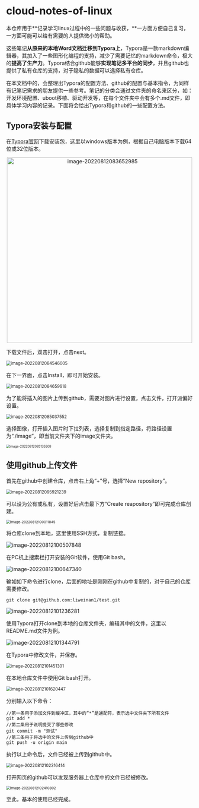 # cloud-notes-of-linux

本仓库用于**记录学习linux过程中的一些问题与收获，**一方面方便自己复习，一方面可能可以给有需要的人提供微小的帮助。

这些笔记**从原来的本地Word文档迁移到Typora上**，Typora是一款markdown编辑器，其加入了一些图形化编程的支持，减少了需要记忆的markdown命令，极大的**提高了生产力**。Typora结合github能够**实现笔记多平台的同步**，并且github也提供了私有仓库的支持，对于隐私的数据可以选择私有仓库。

在本文档中的，会整理出Typora的配置方法、github的配置与基本指令，为同样有记笔记需求的朋友提供一些参考。笔记的分类会通过文件夹的命名来区分，如：开发环境配置、uboot移植、驱动开发等，在每个文件夹中会有多个.md文件，即具体学习内容的记录。下面将会给出Typora和github的一些配置方法。

## Typora安装与配置

在[Typora官网](https://typoraio.cn/)下载安装包，这里以windows版本为例，根据自己电脑版本下载64位或32位版本。

<!--注释-->

<div align=center>
<img src="image/image-20220812083652985.png" alt="image-20220812083652985" width = "500"/>
</div>

下载文件后，双击打开，点击next。

<img src="image/image-20220812084546005.png" alt="image-20220812084546005" style="zoom:80%;"/>

在下一界面，点击Install，即可开始安装。

<img src="image/image-20220812084659618.png" alt="image-20220812084659618" style="zoom: 80%;" />

为了能将插入的图片上传到github，需要对图片进行设置，点击文件，打开派偏好设置。

<img src="image/image-20220812085037552.png" alt="image-20220812085037552" style="zoom:80%;" />

选择图像，打开插入图片时下拉列表，选择复制到指定路径，将路径设置为“./image”，即当前文件夹下的image文件夹。

<img src="image/image-20220812085135508.png" alt="image-20220812085135508" style="zoom: 60%;" />

## 使用github上传文件

首先在github中创建仓库，点击右上角“+”号，选择“New repository”。

<img src="image/image-20220812095921239.png" alt="image-20220812095921239" style="zoom:80%;" />

可以设为公有或私有，设置好后点击最下方“Create reapository”即可完成仓库创建。

<img src="image/image-20220812100011845.png" alt="image-20220812100011845" style="zoom:67%;" />

将仓库clone到本地，这里使用SSH方式，复制链接。

![image-20220812100507848](image/image-20220812100507848.png)

在PC机上搜索栏打开安装的Git软件，使用Git bash。

![image-20220812100647340](image/image-20220812100647340.png)

输如如下命令进行clone，后面的地址是刚刚在github中复制的，对于自己的仓库需要修改。

```
git clone git@github.com:liweinan1/test.git
```

![image-20220812101236281](image/image-20220812101236281.png)

使用Typora打开clone到本地的仓库文件夹，编辑其中的文件，这里以README.md文件为例。

![image-20220812101344791](image/image-20220812101344791.png)

在Typora中修改文件，并保存。

<img src="image/image-20220812101451301.png" alt="image-20220812101451301" style="zoom:80%;" />

在本地仓库文件中使用Git bash打开。

<img src="image/image-20220812101620447.png" alt="image-20220812101620447" style="zoom:80%;" />

分别输入以下命令：

```
//第一条用于添加文件到缓冲区，其中的“*”是通配符，表示选中文件夹下所有文件
git add *
//第二条用于说明提交了哪些修改
git commit -m "测试"
//第三条用于将选中的文件上传到github中
git push -u origin main
```

执行以上命令后，文件已经被上传到github中。

<img src="image/image-20220812102316414.png" alt="image-20220812102316414" style="zoom:80%;" />

打开网页的github可以发现服务器上仓库中的文件已经被修改。

<img src="image/image-20220812102410802.png" alt="image-20220812102410802" style="zoom: 67%;" />

至此，基本的使用已经完成。
